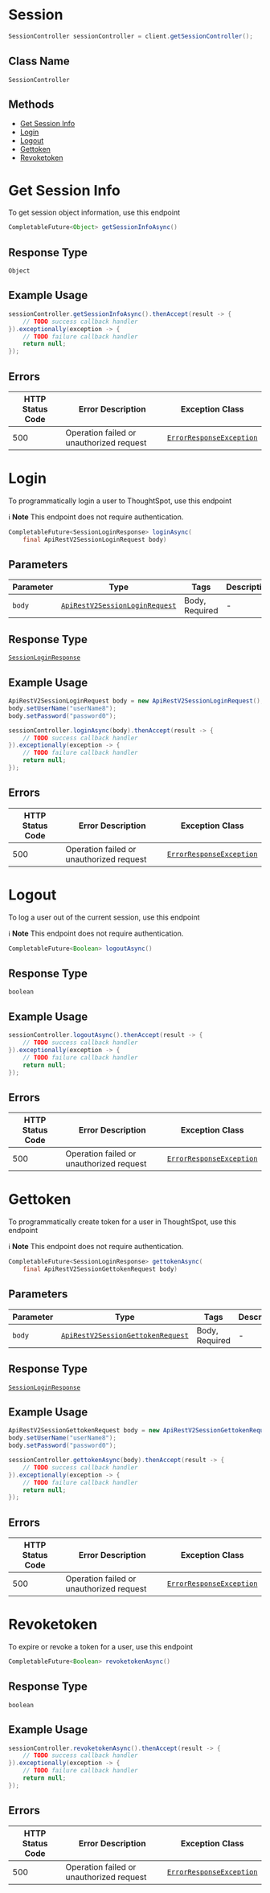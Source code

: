 # Session

```java
SessionController sessionController = client.getSessionController();
```

## Class Name

`SessionController`

## Methods

* [Get Session Info](/doc/controllers/session.md#get-session-info)
* [Login](/doc/controllers/session.md#login)
* [Logout](/doc/controllers/session.md#logout)
* [Gettoken](/doc/controllers/session.md#gettoken)
* [Revoketoken](/doc/controllers/session.md#revoketoken)


# Get Session Info

To get session object information, use this endpoint

```java
CompletableFuture<Object> getSessionInfoAsync()
```

## Response Type

`Object`

## Example Usage

```java
sessionController.getSessionInfoAsync().thenAccept(result -> {
    // TODO success callback handler
}).exceptionally(exception -> {
    // TODO failure callback handler
    return null;
});
```

## Errors

| HTTP Status Code | Error Description | Exception Class |
|  --- | --- | --- |
| 500 | Operation failed or unauthorized request | [`ErrorResponseException`](/doc/models/error-response-exception.md) |


# Login

To programmatically login a user to ThoughtSpot, use this endpoint

:information_source: **Note** This endpoint does not require authentication.

```java
CompletableFuture<SessionLoginResponse> loginAsync(
    final ApiRestV2SessionLoginRequest body)
```

## Parameters

| Parameter | Type | Tags | Description |
|  --- | --- | --- | --- |
| `body` | [`ApiRestV2SessionLoginRequest`](/doc/models/api-rest-v2-session-login-request.md) | Body, Required | - |

## Response Type

[`SessionLoginResponse`](/doc/models/session-login-response.md)

## Example Usage

```java
ApiRestV2SessionLoginRequest body = new ApiRestV2SessionLoginRequest();
body.setUserName("userName8");
body.setPassword("password0");

sessionController.loginAsync(body).thenAccept(result -> {
    // TODO success callback handler
}).exceptionally(exception -> {
    // TODO failure callback handler
    return null;
});
```

## Errors

| HTTP Status Code | Error Description | Exception Class |
|  --- | --- | --- |
| 500 | Operation failed or unauthorized request | [`ErrorResponseException`](/doc/models/error-response-exception.md) |


# Logout

To log a user out of the current session, use this endpoint

:information_source: **Note** This endpoint does not require authentication.

```java
CompletableFuture<Boolean> logoutAsync()
```

## Response Type

`boolean`

## Example Usage

```java
sessionController.logoutAsync().thenAccept(result -> {
    // TODO success callback handler
}).exceptionally(exception -> {
    // TODO failure callback handler
    return null;
});
```

## Errors

| HTTP Status Code | Error Description | Exception Class |
|  --- | --- | --- |
| 500 | Operation failed or unauthorized request | [`ErrorResponseException`](/doc/models/error-response-exception.md) |


# Gettoken

To programmatically create token for a user in ThoughtSpot, use this endpoint

:information_source: **Note** This endpoint does not require authentication.

```java
CompletableFuture<SessionLoginResponse> gettokenAsync(
    final ApiRestV2SessionGettokenRequest body)
```

## Parameters

| Parameter | Type | Tags | Description |
|  --- | --- | --- | --- |
| `body` | [`ApiRestV2SessionGettokenRequest`](/doc/models/api-rest-v2-session-gettoken-request.md) | Body, Required | - |

## Response Type

[`SessionLoginResponse`](/doc/models/session-login-response.md)

## Example Usage

```java
ApiRestV2SessionGettokenRequest body = new ApiRestV2SessionGettokenRequest();
body.setUserName("userName8");
body.setPassword("password0");

sessionController.gettokenAsync(body).thenAccept(result -> {
    // TODO success callback handler
}).exceptionally(exception -> {
    // TODO failure callback handler
    return null;
});
```

## Errors

| HTTP Status Code | Error Description | Exception Class |
|  --- | --- | --- |
| 500 | Operation failed or unauthorized request | [`ErrorResponseException`](/doc/models/error-response-exception.md) |


# Revoketoken

To expire or revoke a token for a user, use this endpoint

```java
CompletableFuture<Boolean> revoketokenAsync()
```

## Response Type

`boolean`

## Example Usage

```java
sessionController.revoketokenAsync().thenAccept(result -> {
    // TODO success callback handler
}).exceptionally(exception -> {
    // TODO failure callback handler
    return null;
});
```

## Errors

| HTTP Status Code | Error Description | Exception Class |
|  --- | --- | --- |
| 500 | Operation failed or unauthorized request | [`ErrorResponseException`](/doc/models/error-response-exception.md) |


